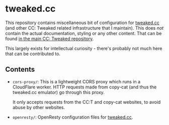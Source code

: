 # tweaked.cc 
This repository contains miscellaneous bit of configuration for [tweaked.cc]
(and other CC: Tweaked related infrastructure that I maintain). This does _not_
contain the actual documentation, styling or any other content. That can be
found [in the main CC: Tweaked repository][cct].

This largely exists for intellectual curiosity - there's probably not much here
that can be contributed to.

## Contents
 - `cors-proxy/`: This is a lightweight CORS proxy which runs in a CloudFlare
   worker. HTTP requests made from copy-cat (and thus the tweaked.cc emulator)
   go through this proxy.

   It only accepts requests from the CC:T and copy-cat websites, to avoid
   abuse by other websites.

 - `openresty/`: OpenResty configuration files for [tweaked.cc].

[cct]: https://github.com/SquidDev-CC/CC-Tweaked "CC: Tweaked's GitHub repository"
[tweaked.cc]: https://tweaked.cc "The CC: Tweaked website"
